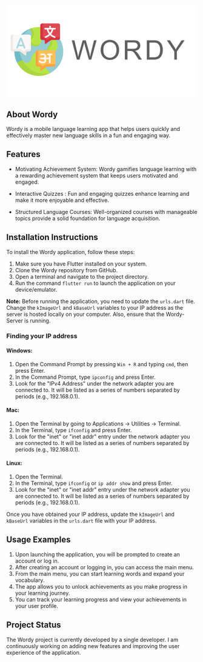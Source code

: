 <!-- PROJECT LOGO -->
<br />
<div align="center">
  <a href="https://github.com/othneildrew/Best-README-Template">
    <img src="assets/logo.png" alt="Logo">
  </a>

</div>

## About Wordy
Wordy is a mobile language learning app that helps users quickly and effectively master new language skills in a fun and engaging way.
## Features
* Motivating Achievement System: Wordy gamifies language learning with a rewarding achievement system that keeps users motivated and engaged.

* Interactive Quizzes : Fun and engaging quizzes enhance learning and make it more enjoyable and effective.

* Structured Language Courses: Well-organized courses with manageable topics provide a solid foundation for language acquisition.
## Installation Instructions

To install the Wordy application, follow these steps:

1. Make sure you have Flutter installed on your system.
2. Clone the Wordy repository from GitHub.
3. Open a terminal and navigate to the project directory.
4. Run the command `flutter run` to launch the application on your device/emulator.

**Note:** Before running the application, you need to update the `urls.dart` file. Change the `kImageUrl` and `kBaseUrl` variables to your IP address as the server is hosted locally on your computer. Also, ensure that the Wordy-Server is running.

### Finding your IP address

#### Windows:

1. Open the Command Prompt by pressing `Win + R` and typing `cmd`, then press Enter.
2. In the Command Prompt, type `ipconfig` and press Enter.
3. Look for the "IPv4 Address" under the network adapter you are connected to. It will be listed as a series of numbers separated by periods (e.g., 192.168.0.1).

#### Mac:

1. Open the Terminal by going to Applications -> Utilities -> Terminal.
2. In the Terminal, type `ifconfig` and press Enter.
3. Look for the "inet" or "inet addr" entry under the network adapter you are connected to. It will be listed as a series of numbers separated by periods (e.g., 192.168.0.1).

#### Linux:

1. Open the Terminal.
2. In the Terminal, type `ifconfig` or `ip addr show` and press Enter.
3. Look for the "inet" or "inet addr" entry under the network adapter you are connected to. It will be listed as a series of numbers separated by periods (e.g., 192.168.0.1).

Once you have obtained your IP address, update the `kImageUrl` and `kBaseUrl` variables in the `urls.dart` file with your IP address.

## Usage Examples

1. Upon launching the application, you will be prompted to create an account or log in.
2. After creating an account or logging in, you can access the main menu.
3. From the main menu, you can start learning words and expand your vocabulary.
4. The app allows you to unlock achievements as you make progress in your learning journey.
5. You can track your learning progress and view your achievements in your user profile.

## Project Status

The Wordy project is currently developed by a single developer. I am continuously working on adding new features and improving the user experience of the application.

